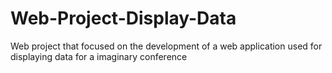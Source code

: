 # Web-Project-Display-Data
Web project that focused on the development of a web application used for displaying data for a imaginary conference

